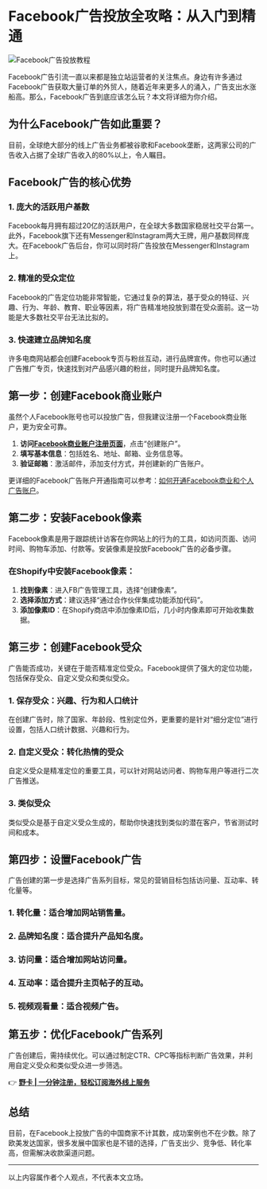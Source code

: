 # Facebook广告投放全攻略：从入门到精通

![Facebook广告投放教程](https://bbtdd.com/wp-content/uploads/img/2267226368.webp!/both/750x386)

Facebook广告引流一直以来都是独立站运营者的关注焦点。身边有许多通过Facebook广告获取大量订单的外贸人，随着近年来更多人的涌入，广告支出水涨船高。那么，Facebook广告到底应该怎么玩？本文将详细为你介绍。

## 为什么Facebook广告如此重要？

目前，全球绝大部分的线上广告业务都被谷歌和Facebook垄断，这两家公司的广告收入占据了全球广告收入的80%以上，令人瞩目。

## Facebook广告的核心优势

### 1. **庞大的活跃用户基数**
Facebook每月拥有超过20亿的活跃用户，在全球大多数国家稳居社交平台第一。此外，Facebook旗下还有Messenger和Instagram两大王牌，用户基数同样庞大。在Facebook广告后台，你可以同时将广告投放在Messenger和Instagram上。

### 2. **精准的受众定位**
Facebook的广告定位功能非常智能，它通过复杂的算法，基于受众的特征、兴趣、行为、年龄、教育、职业等因素，将广告精准地投放到潜在受众面前。这一功能是大多数社交平台无法比拟的。

### 3. **快速建立品牌知名度**
许多电商网站都会创建Facebook专页与粉丝互动，进行品牌宣传。你也可以通过广告推广专页，快速找到对产品感兴趣的粉丝，同时提升品牌知名度。

## 第一步：创建Facebook商业账户

虽然个人Facebook账号也可以投放广告，但我建议注册一个Facebook商业账户，更为安全可靠。

1. **访问[Facebook商业账户注册页面](https://business.facebook.com)**，点击“创建账户”。
2. **填写基本信息**：包括姓名、地址、邮箱、业务信息等。
3. **验证邮箱**：激活邮件，添加支付方式，并创建新的广告账户。

更详细的Facebook广告账户开通指南可以参考：[如何开通Facebook商业和个人广告账户](#)。

## 第二步：安装Facebook像素

Facebook像素是用于跟踪统计访客在你网站上的行为的工具，如访问页面、访问时间、购物车添加、付款等。安装像素是投放Facebook广告的必备步骤。

### 在Shopify中安装Facebook像素：

1. **找到像素**：进入FB广告管理工具，选择“创建像素”。
2. **选择添加方式**：建议选择“通过合作伙伴集成功能添加代码”。
3. **添加像素ID**：在Shopify商店中添加像素ID后，几小时内像素即可开始收集数据。

## 第三步：创建Facebook受众

广告能否成功，关键在于能否精准定位受众。Facebook提供了强大的定位功能，包括保存受众、自定义受众和类似受众。

### 1. **保存受众：兴趣、行为和人口统计**
在创建广告时，除了国家、年龄段、性别定位外，更重要的是针对“细分定位”进行设置，包括人口统计数据、兴趣和行为。

### 2. **自定义受众：转化热情的受众**
自定义受众是精准定位的重要工具，可以针对网站访问者、购物车用户等进行二次广告推送。

### 3. **类似受众**
类似受众是基于自定义受众生成的，帮助你快速找到类似的潜在客户，节省测试时间和成本。

## 第四步：设置Facebook广告

广告创建的第一步是选择广告系列目标，常见的营销目标包括访问量、互动率、转化量等。

### 1. **转化量**：适合增加网站销售量。
### 2. **品牌知名度**：适合提升产品知名度。
### 3. **访问量**：适合增加网站访问量。
### 4. **互动率**：适合提升主页帖子的互动。
### 5. **视频观看量**：适合视频广告。

## 第五步：优化Facebook广告系列

广告创建后，需持续优化。可以通过制定CTR、CPC等指标判断广告效果，并利用自定义受众和类似受众进一步筛选。

👉 **[野卡 | 一分钟注册，轻松订阅海外线上服务](https://bbtdd.com/yeka)**

## 总结

目前，在Facebook上投放广告的中国商家不计其数，成功案例也不在少数。除了欧美发达国家，很多发展中国家也是不错的选择，广告支出少、竞争低、转化率高，但需解决收款渠道问题。

---

以上内容属作者个人观点，不代表本文立场。
